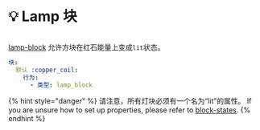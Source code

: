 # 💡 Lamp 块

<figure><img src="https://1836335287-files.gitbook.io/~/files/v0/b/gitbook-x-prod.appspot.com/o/spaces%2FOgvQ1fEJPROp7131PPlK%2Fuploads%2FUIoDMeUnwqBcif3P0eed%2Fimage.png?alt=media&#x26;token=e1c32789-458f-489d-be5c-dbe3b911e69e" alt=""><figcaption></figcaption></figure>

[lamp-block](lamp-block "提及") 允许方块在红石能量上变成`lit`状态。&#x20;

```yaml
块:
  默认 :copper_coil:
    行为:
      - 类型: lamp_block
```

{% hint style="danger" %}
请注意，所有灯块必须有一个名为“lit”的属性。 If you are unsure how to set up properties, please refer to [block-states](../block-states "mention").&#x20;
{% endhint %}
